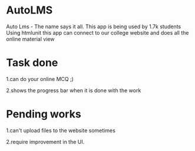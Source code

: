 # AutoLMS
Auto Lms - The name says it all.
This app is being used by 1.7k students
Using htmlunit this app can connect to our college website and does all the online material view 

# Task done

1.can do your online MCQ ;)

2.shows the progress bar when it is done with the work


# Pending works

1.can't upload files to the website sometimes

2.require improvement in the UI.



